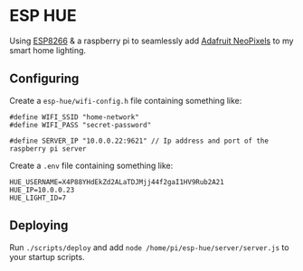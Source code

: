 # ESP HUE

Using [ESP8266](https://www.adafruit.com/product/2471?gclid=CjwKCAiAy4bTBRAvEiwAFtatHJ9jrCLhvhMf-z1iNWRF2AI4eN0l3zX5Ab-6qp3gBYM8zeb3CuWvxhoCny0QAvD_BwE) & a raspberry pi to seamlessly add [Adafruit NeoPixels](https://www.adafruit.com/category/168) to my smart home lighting.

## Configuring

Create a `esp-hue/wifi-config.h` file containing something like:

```
#define WIFI_SSID "home-network"
#define WIFI_PASS "secret-password"

#define SERVER_IP "10.0.0.22:9621" // Ip address and port of the raspberry pi server
```

Create a `.env` file containing something like:

```
HUE_USERNAME=X4P88YHdEkZd2ALaTDJMjj44f2gaI1HV9Rub2A21
HUE_IP=10.0.0.23
HUE_LIGHT_ID=7
```

## Deploying

Run `./scripts/deploy` and add `node /home/pi/esp-hue/server/server.js` to your startup scripts.
